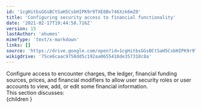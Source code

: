 ```yaml
---
id: '1cgHitbsGGsBCtSaH5CsbHIPK9r9TXE8Bv746Xzk6mZ0'
title: 'Configuring security access to financial functionality'
date: '2021-02-17T19:44:58.716Z'
version: 15
lastAuthor: 'ahumes'
mimeType: 'text/x-markdown'
links: []
source: 'https://drive.google.com/open?id=1cgHitbsGGsBCtSaH5CsbHIPK9r9TXE8Bv746Xzk6mZ0'
wikigdrive: '75ce6caac9758dd5c192aa0655418de357318c8a'
---
```

Configure access to encounter charges, the ledger, financial funding sources, prices, and financial modifiers to allow user security roles or user accounts to view, add, or edit some financial information.  
This section discusses:  
{children }
